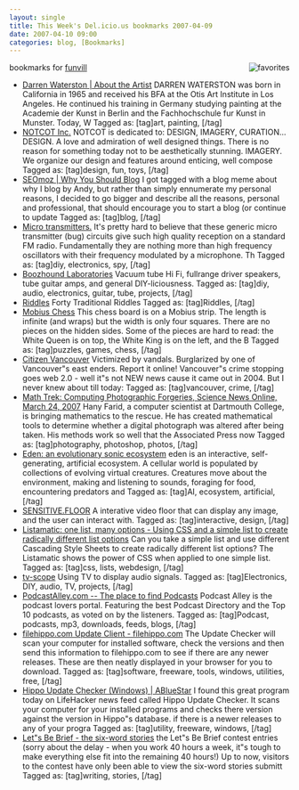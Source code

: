 ```yaml
---
layout: single
title: This Week's Del.icio.us bookmarks 2007-04-09
date: 2007-04-10 09:00
categories: blog, [Bookmarks]
---
```

bookmarks for <a href="http://del.icio.us/funvill"> funvill</a>
<a href="http://del.icio.us/funvill"> <img src="/public/uploads/2007/03/favorites_icon.thumbnail.jpg" alt="favorites" align="right" /></a>
<ul>
	<li><a href="http://www.darrenwaterston.com/" title="http://www.darrenwaterston.com/">Darren Waterston | About the Artist</a>
DARREN WATERSTON was born in California in 1965 and received his BFA at the Otis Art Institute in Los Angeles. He continued his training in Germany studying painting at the Academie der Kunst in Berlin and the Fachhochschule fur Kunst in Munster. Today, W Tagged as: [tag]art, painting, [/tag]</li>
	<li><a href="http://www.notcot.com/" title="http://www.notcot.com/">NOTCOT Inc.</a>
NOTCOT is dedicated to: DESIGN, IMAGERY, CURATION... DESIGN. A love and admiration of well designed things. There is no reason for something today not to be aesthetically stunning. IMAGERY. We organize our design and features around enticing, well compose Tagged as: [tag]design, fun, toys, [/tag]</li>
	<li><a href="http://www.seomoz.org/blog/why-you-should-blog" title="http://www.seomoz.org/blog/why-you-should-blog">SEOmoz | Why You Should Blog</a>
I got tagged with a blog meme about why I blog by Andy, but rather than simply ennumerate my personal reasons, I decided to go bigger and describe all the reasons, personal and professional, that should encourage you to start a blog (or continue to update Tagged as: [tag]blog, [/tag]</li>
	<li><a href="http://www.emanator.demon.co.uk/bigclive/snoop.htm" title="http://www.emanator.demon.co.uk/bigclive/snoop.htm">Micro transmitters.</a>
It's pretty hard to believe that these generic micro transmitter (bug) circuits give such high quality reception on a standard FM radio. Fundamentally they are nothing more than high frequency oscillators with their frequency modulated by a microphone. Th Tagged as: [tag]diy, electronics, spy, [/tag]</li>
	<li><a href="http://boozhoundlabs.com/" title="http://boozhoundlabs.com/">Boozhound Laboratories</a>
Vacuum tube Hi Fi, fullrange driver speakers, tube guitar amps, and general DIY-liciousness. Tagged as: [tag]diy, audio, electronics, guitar, tube, projects, [/tag]</li>
	<li><a href="http://thinks.com/riddles/a1-riddles.htm" title="http://thinks.com/riddles/a1-riddles.htm">Riddles</a>
Forty Traditional Riddles Tagged as: [tag]Riddles, [/tag]</li>
	<li><a href="http://www.teamten.com/lawrence/puzzles/mobius_chess.html" title="http://www.teamten.com/lawrence/puzzles/mobius_chess.html">Mobius Chess</a>
This chess board is on a Mobius strip. The length is infinite (and wraps) but the width is only four squares. There are no pieces on the hidden sides. Some of the pieces are hard to read: the White Queen is on top, the White King is on the left, and the B Tagged as: [tag]puzzles, games, chess, [/tag]</li>
	<li><a href="http://citizenvancouver.com/" title="http://citizenvancouver.com/">Citizen Vancouver</a>
Victimized by vandals.  Burglarized by one of Vancouver&quot;s east enders.  Report it online! Vancouver&quot;s crime stopping goes web 2.0  - well it&quot;s not NEW news cause it came out in 2004.  But I never knew about till today: Tagged as: [tag]vancouver, crime, [/tag]</li>
	<li><a href="http://www.sciencenews.org/articles/20070324/mathtrek.asp" title="http://www.sciencenews.org/articles/20070324/mathtrek.asp">Math Trek: Computing Photographic Forgeries, Science News Online, March 24, 2007</a>
Hany Farid, a computer scientist at Dartmouth College, is bringing mathematics to the rescue. He has created mathematical tools to determine whether a digital photograph was altered after being taken. His methods work so well that the Associated Press now Tagged as: [tag]photography, photoshop, photos, [/tag]</li>
	<li><a href="http://www.csse.monash.edu.au/~jonmc/projects/eden/" title="http://www.csse.monash.edu.au/~jonmc/projects/eden/">Eden: an evolutionary sonic ecosystem</a>
eden is an interactive, self-generating, artificial ecosystem. A cellular world is populated by collections of evolving virtual creatures. Creatures move about the environment, making and listening to sounds, foraging for food, encountering predators and Tagged as: [tag]AI, ecosystem, artificial, [/tag]</li>
	<li><a href="http://www.sensitivefloor.com/" title="http://www.sensitivefloor.com/">SENSITIVE.FLOOR</a>
A interative video floor that can display any image, and the user can interact with. Tagged as: [tag]interactive, design, [/tag]</li>
	<li><a href="http://css.maxdesign.com.au/listamatic/" title="http://css.maxdesign.com.au/listamatic/">Listamatic: one list, many options - Using CSS and a simple list to create radically different list options</a>
Can you take a simple list and use different Cascading Style Sheets to create radically different list options? The Listamatic shows the power of CSS when applied to one simple list. Tagged as: [tag]css, lists, webdesign, [/tag]</li>
	<li><a href="http://koti.welho.com/aahone22/tvscope.html" title="http://koti.welho.com/aahone22/tvscope.html">tv-scope</a>
Using TV to display audio signals. Tagged as: [tag]Electronics, DIY, audio, TV, projects, [/tag]</li>
	<li><a href="http://www.podcastalley.com/index.php" title="http://www.podcastalley.com/index.php">PodcastAlley.com -- The place to find Podcasts</a>
Podcast Alley is the podcast lovers portal. Featuring the best Podcast Directory and the Top 10 podcasts, as voted on by the listeners. Tagged as: [tag]Podcast, podcasts, mp3, downloads, feeds, blogs, [/tag]</li>
	<li><a href="http://www.filehippo.com/updatechecker/" title="http://www.filehippo.com/updatechecker/">filehippo.com Update Client - filehippo.com</a>
The Update Checker will scan your computer for installed software, check the versions and then send this information to filehippo.com to see if there are any newer releases. These are then neatly displayed in your browser for you to download. Tagged as: [tag]software, freeware, tools, windows, utilities, free, [/tag]</li>
	<li><a href="/hippo-update-checker-windows/" title="/hippo-update-checker-windows/">Hippo Update Checker (Windows) | ABlueStar</a>
I found this great program today on LifeHacker news feed called Hippo Update Checker. It scans your computer for your installed programs and checks there version against the version in Hippo&quot;s database. if there is a newer releases to any of your progra Tagged as: [tag]utility, freeware, windows, [/tag]</li>
	<li><a href="http://middlezonemusings.com/all-contest-entries-lets-be-brief/" title="http://middlezonemusings.com/all-contest-entries-lets-be-brief/">Let&quot;s Be Brief - the six-word stories</a>
the Let&quot;s Be Brief contest entries (sorry about the delay - when you work 40 hours a week, it&quot;s tough to make everything else fit into the remaining 40 hours!) Up to now, visitors to the contest have only been able to view the six-word stories submitt Tagged as: [tag]writing, stories, [/tag]</li>
</ul>
